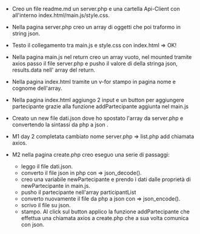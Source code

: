  - Creo un file readme.md un server.php e una cartella Api-Client con all'interno index.html/main.js/style.css.

- Nella pagina server.php creo un array di oggetti che poi traformo in string json.

- Testo il collegamento tra main.js e style.css con index.html => OK!

- Nella pagina main.js nel return creo un array vuoto, nel mounted tramite axios passo il file server.php e pusho il valore di della stringa json, results.data nell' array del return.

- Nella pagina index.html tramite un v-for stampo in pagina nome e cognome dell'array.

- Nella pagina index.html aggiungo 2 input e un button per aggiungere partecipante grazie alla funzione addPartecipante aggiunta nel main.js

- Creato un new file dati.json dove ho spostato l'array da server.php e convertendo la sintassi da php a json .

- M1 day 2 completata cambiato nome server.php => list.php add chiamata axios.

- M2 nella pagina create.php creo eseguo una serie di passaggi:
    - leggo il file dati.json.
    - converto il file json in php con => json_decode().
    - creo una variabile newPartecipante e prendo i dati dalle proprietà di newPartecipante in main.js.
    - pusho il partecipante nell'array participantList
    - converto nuovamente il file da php a json con => json_encode().
    - scrivo il file su json.
    - stampo.
 Al click sul button applico la funzione addPartecipante che effettua una chiamata axios a create.php che a sua volta comunica con json.